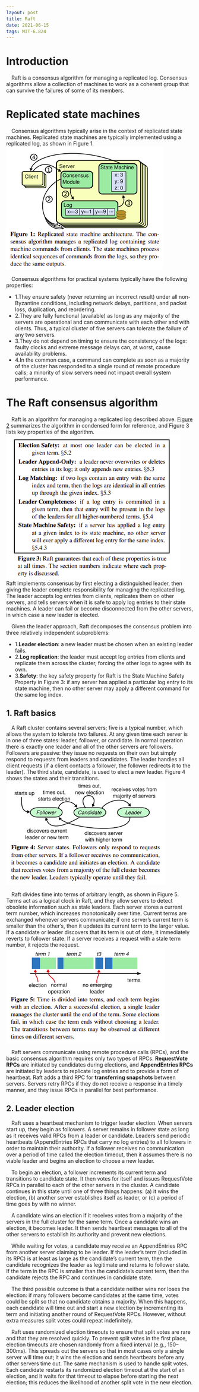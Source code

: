 ```yaml
---
layout: post
title: Raft 
date: 2021-06-15
tags: MIT-6.824 
---
```

# Introduction 
&ensp;&ensp;Raft is a consensus algorithm for managing a replicated log. Consensus algorithms allow a collection of machines to work as a coherent group that can survive the failures of some of its members.
# Replicated state machines
&ensp;&ensp;Consensus algorithms typically arise in the context of replicated state machines. Replicated state machines are typically implemented using a replicated log, as shown in Figure 1.
![](/images/posts/raft_fig1.png) 

&ensp;&ensp;Consensus algorithms for practical systems typically have the following properties:
- 1.They ensure safety (never returning an incorrect result) under all non-Byzantine conditions, including network delays, partitions, and packet loss, duplication, and reordering.
- 2.They are fully functional (available) as long as any majority of the servers are operational and can communicate with each other and with clients. Thus, a typical cluster of five servers can tolerate the failure of any two servers.
- 3.They do not depend on timing to ensure the consistency of the logs: faulty clocks and extreme message delays can, at worst, cause availability problems.
- 4.In the common case, a command can complete as soon as a majority of the cluster has responded to a single round of remote procedure calls; a minority of slow servers need not impact overall system performance.

# The Raft consensus algorithm
&ensp;&ensp;Raft is an algorithm for managing a replicated log described above. [Figure 2](https://pdos.csail.mit.edu/6.824/papers/raft-extended.pdf) summarizes the algorithm in condensed form for reference, and Figure 3 lists key properties of the algorithm.
![](/images/posts/raft_fig3.png) 
&ensp;&ensp;Raft implements consensus by first electing a distinguished leader, then giving the leader complete responsibility for managing the replicated log. The leader accepts log entries from clients, replicates them on other servers, and tells servers when it is safe to apply log entries to their state machines. A leader can fail or become disconnected from the other servers, in which case a new leader is elected.

&ensp;&ensp;Given the leader approach, Raft decomposes the consensus problem into three relatively independent subproblems:
- 1.**Leader election**: a new leader must be chosen when an existing leader fails. 
- 2.**Log replication**: the leader must accept log entries from clients and replicate them across the cluster, forcing the other logs to agree with its own.
- 3.**Safety**: the key safety property for Raft is the State Machine Safety Property in Figure 3: if any server has applied a particular log entry to its state machine, then no other server may apply a different command for the same log index.

## 1. Raft basics 
&ensp;&ensp;A Raft cluster contains several servers; five is a typical number, which allows the system to tolerate two failures. At any given time each server is in one of three states: leader, follower, or candidate. In normal operation there is exactly one leader and all of the other servers are followers. Followers are passive: they issue no requests on their own but simply respond to requests from leaders and candidates. The leader handles all client requests (if a client contacts a follower, the follower redirects it to the leader). The third state, candidate, is used to elect a new leader. Figure 4 shows the states and their transitions. 
![](/images/posts/raft_fig4.png) 

&ensp;&ensp;Raft divides time into terms of arbitrary length, as shown in Figure 5. Terms act as a logical clock  in Raft, and they allow servers to detect obsolete information such as stale leaders. Each server stores a current term number, which increases monotonically over time. Current terms are exchanged whenever servers communicate; if one server’s current term is smaller than the other’s, then it updates its current term to the larger value. If a candidate or leader discovers that its term is out of date, it immediately reverts to follower state. If a server receives a request with a stale term number, it rejects the request.
![](/images/posts/raft_fig5.png) 

&ensp;&ensp;Raft servers communicate using remote procedure calls (RPCs), and the basic consensus algorithm requires only two types of RPCs. **RequestVote RPCs** are initiated by candidates during elections, and **AppendEntries RPCs** are initiated by leaders to replicate log entries and to provide a form of heartbeat. Raft adds a third RPC for **transferring snapshots** between servers. Servers retry RPCs if they do not receive a response in a timely manner, and they issue RPCs in parallel for best performance.

## 2. Leader election
&ensp;&ensp;Raft uses a heartbeat mechanism to trigger leader election. When servers start up, they begin as followers. A server remains in follower state as long as it receives valid RPCs from a leader or candidate. Leaders send periodic heartbeats (AppendEntries RPCs that carry no log entries) to all followers in order to maintain their authority. If a follower receives no communication over a period of time
called the election timeout, then it assumes there is no viable leader and begins an election to choose a new leader.

&ensp;&ensp;To begin an election, a follower increments its current term and transitions to candidate state. It then votes for itself and issues RequestVote RPCs in parallel to each of the other servers in the cluster. A candidate continues in this state until one of three things happens: (a) it wins the election, (b) another server establishes itself as leader, or (c) a period of time goes by with no winner.

&ensp;&ensp;A candidate wins an election if it receives votes from a majority of the servers in the full cluster for the same term.  Once a candidate wins an election, it becomes leader. It then sends heartbeat messages to all of the other servers to establish its authority and prevent new elections.

&ensp;&ensp;While waiting for votes, a candidate may receive an AppendEntries RPC from another server claiming to be leader. If the leader’s term (included in its RPC) is at least as large as the candidate’s current term, then the candidate recognizes the leader as legitimate and returns to follower state. If the term in the RPC is smaller than the candidate’s current term, then the candidate rejects the RPC and continues in candidate state.

&ensp;&ensp;The third possible outcome is that a candidate neither wins nor loses the election: if many followers become candidates at the same time, votes could be split so that no candidate obtains a majority. When this happens, each candidate will time out and start a new election by incrementing its term and initiating another round of RequestVote RPCs. However, without extra measures split votes could repeat indefinitely.

&ensp;&ensp;Raft uses randomized election timeouts to ensure that split votes are rare and that they are resolved quickly. To prevent split votes in the first place, election timeouts are chosen randomly from a fixed interval (e.g., 150–300ms). This spreads out the servers so that in most cases only a single server will time out; it wins the election and sends heartbeats before any other servers time out. The same mechanism is used to handle split votes. Each candidate restarts its randomized election timeout at the start of an election, and it waits for that timeout to elapse before starting the next election; this reduces the likelihood of another split vote in the new election. 
